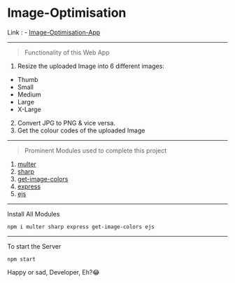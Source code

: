 # Image-Optimisation
Link : -
[Image-Optimisation-App](https://image-optimisation-app.herokuapp.com/) 

---

>Functionality of this Web App
1. Resize the uploaded Image into $6$ different images:
  - Thumb
  - Small
  - Medium
  - Large
  - X-Large
2. Convert JPG to PNG & vice versa.
3. Get the colour codes of the uploaded Image
---
>Prominent Modules used to complete this project
1. [multer](https://www.npmjs.com/package/multer)
2. [sharp](https://sharp.pixelplumbing.com/api-resize)
3. [get-image-colors](https://www.npmjs.com/package/get-image-colors)
4. [express](https://www.npmjs.com/package/express)
5. [ejs](https://www.npmjs.com/package/ejs)
---

Install All Modules
```nodejs
npm i multer sharp express get-image-colors ejs 
```
---
To start the Server
```nodejs
npm start
```

Happy or sad, Developer, Eh?😂

